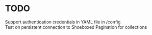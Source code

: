 # TODO

Support authentication credentials in YAML file in /config  
Test on persistent connection to Shoeboxed
Pagination for collections  